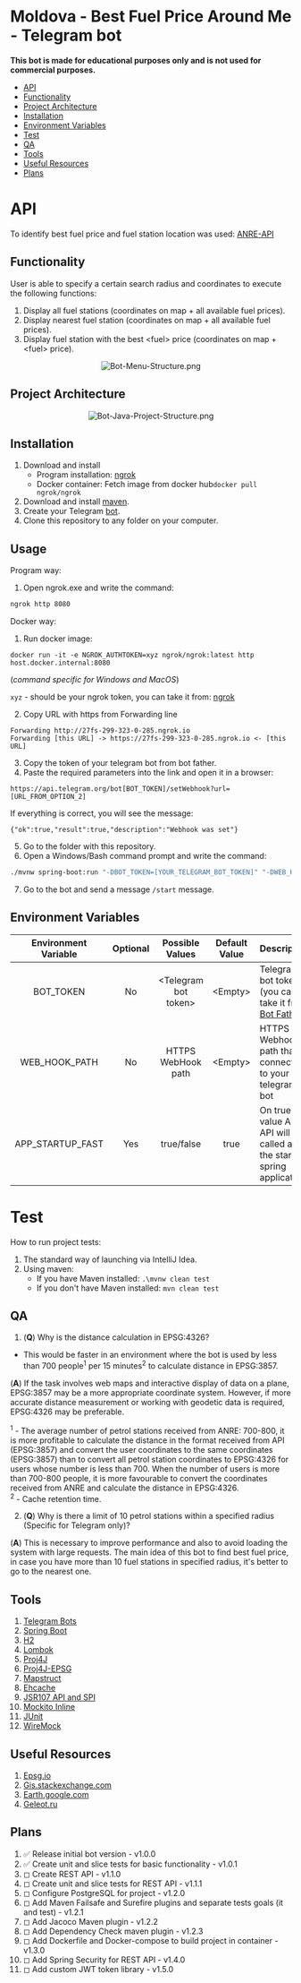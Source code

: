 # Moldova - Best Fuel Price Around Me - Telegram bot

<b>This bot is made for educational purposes only and is not used for commercial purposes.</b>

- [API](#api)
- [Functionality](#functionality)
- [Project Architecture](#project-architecture)
- [Installation](#installation)
- [Environment Variables](#environment-variables)
- [Test](#test)
- [QA](#qa)
- [Tools](#tools)
- [Useful Resources](#useful-resources)
- [Plans](#plans)

# API
To identify best fuel price and fuel station location was used: [ANRE-API](https://api.iharta.md/anre/public/)

## Functionality

User is able to specify a certain search radius and coordinates to execute the following functions:
1. Display all fuel stations (coordinates on map + all available fuel prices).
2. Display nearest fuel station (coordinates on map + all available fuel prices).
3. Display fuel station with the best \<fuel\> price (coordinates on map + \<fuel\> price).

<p align="center">
  <img src="architecture/Bot-Menu-Structure.png"  alt="Bot-Menu-Structure.png"/>
</p>

## Project Architecture

<p align="center">
  <img src="architecture/Bot-Java-Project-Structure.png"  alt="Bot-Java-Project-Structure.png"/>
</p>

## Installation

1. Download and install 
    + Program installation: [ngrok](https://ngrok.com/download)
    + Docker container: Fetch image from docker hub`docker pull ngrok/ngrok`
2. Download and install [maven](https://maven.apache.org/).
3. Create your Telegram [bot](https://telegram.me/BotFather).
4. Clone this repository to any folder on your computer.

## Usage

Program way:
1. Open ngrok.exe and write the command:

```bash
ngrok http 8080
```

Docker way:
1. Run docker image:
 
`docker run -it -e NGROK_AUTHTOKEN=xyz ngrok/ngrok:latest http host.docker.internal:8080`

(*command specific for Windows and MacOS*)

`xyz` - should be your ngrok token, you can take it from: [ngrok](https://dashboard.ngrok.com/get-started/setup)

2. Copy URL with https from Forwarding line

```text
Forwarding http://27fs-299-323-0-285.ngrok.io                    
Forwarding [this URL] -> https://27fs-299-323-0-285.ngrok.io <- [this URL]  
```

3. Copy the token of your telegram bot from bot father.
4. Paste the required parameters into the link and open it in a browser:

```text
https://api.telegram.org/bot[BOT_TOKEN]/setWebhook?url=[URL_FROM_OPTION_2]
```
If everything is correct, you will see the message:
```text
{"ok":true,"result":true,"description":"Webhook was set"}
```
5. Go to the folder with this repository.
6. Open a Windows/Bash command prompt and write the command:

```bash
./mvnw spring-boot:run "-DBOT_TOKEN=[YOUR_TELEGRAM_BOT_TOKEN]" "-DWEB_HOOK_PATH=[URL_FROM_FROM_OPTION_2]"
```

7. Go to the bot and send a message `/start` message.

## Environment Variables

| **Environment Variable** | **Optional** |  **Possible Values**   | **Default Value** | **Description**                                                                |
|:------------------------:|:------------:|:----------------------:|:-----------------:|--------------------------------------------------------------------------------|
|        BOT_TOKEN         |      No      | \<Telegram bot token\> |     \<Empty\>     | Telegram bot token (you can take it from [Bot Father](https://t.me/BotFather)) |
|      WEB_HOOK_PATH       |      No      |   HTTPS WebHook path   |     \<Empty\>     | HTTPS Webhook path that is connected to your telegram bot                      |
|     APP_STARTUP_FAST     |     Yes      |       true/false       |       true        | On true value ANRE API will be called at the start of spring application       |


# Test

How to run project tests:
1. The standard way of launching via IntelliJ Idea.
2. Using maven:
    - If you have Maven installed: `.\mvnw clean test`
    - If you don't have Maven installed: `mvn clean test`

## QA

1. (<b>Q</b>) Why is the distance calculation in EPSG:4326? 
  - This would be faster in an environment where the bot is used by less than 700 people<sup>1</sup> per 15 
    minutes<sup>2</sup> to calculate distance in EPSG:3857.

(<b>A</b>) If the task involves web maps and interactive display of data on a plane, EPSG:3857 may be a more appropriate 
coordinate system. However, if more accurate distance measurement or working with geodetic data is required, 
EPSG:4326 may be preferable.

<sup>1</sup> - The average number of petrol stations received from ANRE: 700-800, it is more profitable to calculate 
the distance in the format received from API (EPSG:3857) and convert the user coordinates to the same coordinates 
(EPSG:3857) than to convert all petrol station coordinates to EPSG:4326 for users whose number is less than 700. When 
the number of users is more than 700-800 people, it is more favourable to convert the coordinates received from ANRE 
and calculate the distance in EPSG:4326.<br>
<sup>2</sup> - Cache retention time.

2. (<b>Q</b>) Why is there a limit of 10 petrol stations within a specified radius (Specific for Telegram only)?

(<b>A</b>) This is necessary to improve performance and also to avoid loading the system with large requests. The main 
idea of this bot to find best fuel price, in case you have more than 10 fuel stations in specified radius, it's better 
to go to the nearest one.

## Tools
1. [Telegram Bots](https://mvnrepository.com/artifact/org.telegram/telegrambots)
2. [Spring Boot](https://mvnrepository.com/artifact/org.springframework.boot/spring-boot-starter)
3. [H2](https://mvnrepository.com/artifact/com.h2database/h2)
4. [Lombok](https://mvnrepository.com/artifact/org.projectlombok/lombok)
5. [Proj4J](https://mvnrepository.com/artifact/org.locationtech.proj4j/proj4j)
6. [Proj4J-EPSG](https://mvnrepository.com/artifact/org.locationtech.proj4j/proj4j-epsg)
7. [Mapstruct](https://mvnrepository.com/artifact/org.mapstruct/mapstruct)
8. [Ehcache](https://mvnrepository.com/artifact/org.ehcache/ehcache)
9. [JSR107 API and SPI](https://mvnrepository.com/artifact/javax.cache/cache-api)
10. [Mockito Inline](https://mvnrepository.com/artifact/org.mockito/mockito-inline)
11. [JUnit](https://mvnrepository.com/artifact/org.junit.jupiter/junit-jupiter-api)
12. [WireMock](https://mvnrepository.com/artifact/com.github.tomakehurst/wiremock)

## Useful Resources
1. [Epsg.io](https://epsg.io/transform)
2. [Gis.stackexchange.com](https://gis.stackexchange.com/)
3. [Earth.google.com](https://earth.google.com/)
4. [Geleot.ru](https://geleot.ru/technology/navigation/coordinate_distance)

## Plans
1. &#9989; Release initial bot version - v1.0.0
2. &#9989; Create unit and slice tests for basic functionality - v1.0.1
3. &#9723; Create REST API - v1.1.0
4. &#9723; Create unit and slice tests for REST API - v1.1.1
5. &#9723; Configure PostgreSQL for project - v1.2.0
6. &#9723; Add Maven Failsafe and Surefire plugins and separate tests goals (it and test) - v1.2.1
7. &#9723; Add Jacoco Maven plugin - v1.2.2
8. &#9723; Add Dependency Check maven plugin - v1.2.3
9. &#9723; Add Dockerfile and Docker-compose to build project in container - v1.3.0
10. &#9723; Add Spring Security for REST API - v1.4.0
11. &#9723; Add custom JWT token library - v1.5.0
